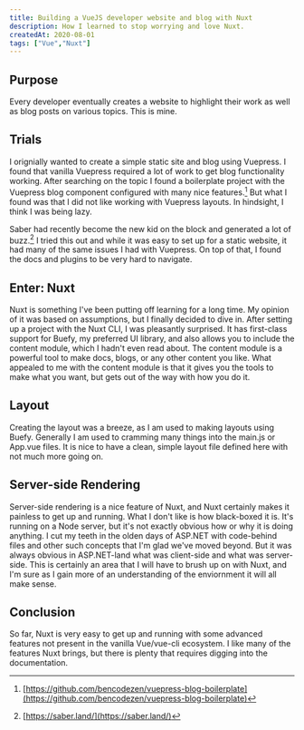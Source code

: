 ```yaml
---
title: Building a VueJS developer website and blog with Nuxt
description: How I learned to stop worrying and love Nuxt.
createdAt: 2020-08-01
tags: ["Vue","Nuxt"]
---
```


## Purpose

Every developer eventually creates a website to highlight their work as well as blog posts on various topics. This is mine. 

## Trials

I orignially wanted to create a simple static site and blog using Vuepress. I found that vanilla Vuepress required a lot of work to get blog functionality working. After searching on the topic I found a boilerplate project with the Vuepress blog component configured with many nice features.[^1] But what I found was that I did not like working with Vuepress layouts. In hindsight, I think I was being lazy. 

Saber had recently become the new kid on the block and generated a lot of buzz.[^2] I tried this out and while it was easy to set up for a static website, it had many of the same issues I had with Vuepress. On top of that, I found the docs and plugins to be very hard to navigate.

## Enter: Nuxt

Nuxt is something I've been putting off learning for a long time. My opinion of it was based on assumptions, but I finally decided to dive in. After setting up a project with the Nuxt CLI, I was pleasantly surprised. It has first-class support for Buefy, my preferred UI library, and also allows you to include the content module, which I hadn't even read about. The content module is a powerful tool to make docs, blogs, or any other content you like. What appealed to me with the content module is that it gives you the tools to make what you want, but gets out of the way with how you do it. 

## Layout

Creating the layout was a breeze, as I am used to making layouts using Buefy. Generally I am used to cramming many things into the main.js or App.vue files. It is nice to have a clean, simple layout file defined here with not much more going on. 

## Server-side Rendering

Server-side rendering is a nice feature of Nuxt, and Nuxt certainly makes it painless to get up and running. What I don't like is how black-boxed it is. It's running on a Node server, but it's not exactly obvious how or why it is doing anything. I cut my teeth in the olden days of ASP.NET with code-behind files and other such concepts that I'm glad we've moved beyond. But it was always obvious in ASP.NET-land what was client-side and what was server-side. This is certainly an area that I will have to brush up on with Nuxt, and I'm sure as I gain more of an understanding of the enviornment it will all make sense. 

## Conclusion

So far, Nuxt is very easy to get up and running with some advanced features not present in the vanilla Vue/vue-cli ecosystem. I like many of the features Nuxt brings, but there is plenty that requires digging into the documentation. 


[^1]: [https://github.com/bencodezen/vuepress-blog-boilerplate](https://github.com/bencodezen/vuepress-blog-boilerplate)
[^2]: [https://saber.land/](https://saber.land/)
